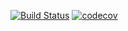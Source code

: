 [![Build Status](https://travis-ci.org/EkaterinaKalashnikova/counterWords.svg?branch=master)](https://travis-ci.org/EkaterinaKalashnikova/counterWords)
[![codecov](https://codecov.io/gh/EkaterinaKalashnikova/counterWords/branch/main/graph/badge.svg?token=Xy6iptfx3p)](https://codecov.io/gh/EkaterinaKalashnikova/counterWords)

